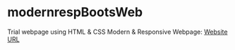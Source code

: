 # modernrespBootsWeb

Trial webpage using HTML & CSS
Modern & Responsive Webpage:
[Website URL](https://dhavalboi-2310.github.io/modernrespBootsWeb/)
